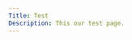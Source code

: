 ```yaml
---
Title: Test
Description: This our test page.
---
```


<div class="black">
</div>
<div class="blue">
</div>
<div class="red">
</div>
<div class="green">
</div>